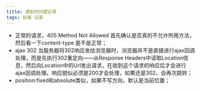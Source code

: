```yaml
---
title: 遇到的问题记录
tags: 前端 记录
---
```

- 正常的请求，405 Method Not Allowed
  首先确认是否真的不允许所用方法，然后看一下content-type 是不是正常；
- ajax 302
  当服务器将302响应发给浏览器时，浏览器并不是直接进行ajax回调处理，而是先执行302重定向——从Response Headers中读取Location信息，然后向Location中的Url发出请求，在收到这个请求的响应后才会进行ajax回调处理。响应貌似必须是200才会处理，如果还是302，会再次跳转；
- position:fixed和absolute类似，如果不写方向，默认是当前位置；